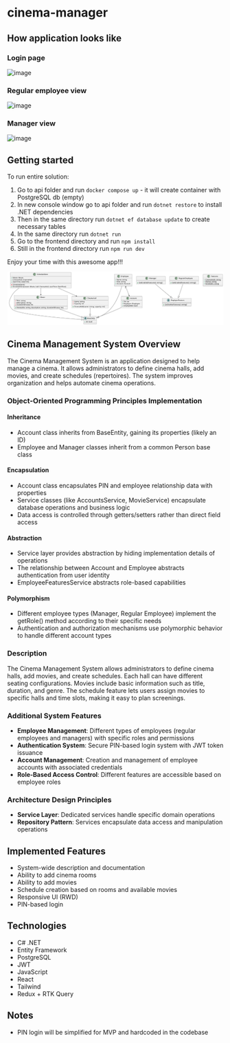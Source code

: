 # cinema-manager

## How application looks like
### Login page
![image](https://github.com/user-attachments/assets/0d1fdc2a-1ede-4bd0-a9b2-94365bd04879)
### Regular employee view
![image](https://github.com/user-attachments/assets/89f4b84c-9d2b-4282-9a76-91944f7b2ca2)
### Manager view
![image](https://github.com/user-attachments/assets/a7b85a0a-2bb8-4ee5-8c73-7b924a74b448)


## Getting started

To run entire solution:

1. Go to api folder and run `docker compose up` - it will create container with PostgreSQL db (empty)
2. In new console window go to api folder and run `dotnet restore` to install .NET dependencies
3. Then in the same directory run `dotnet ef database update` to create necessary tables
4. In the same directory run `dotnet run`
5. Go to the frontend directory and run `npm install`
6. Still in the frontend directory run `npm run dev`

Enjoy your time with this awesome app!!!

![diagram](diagram.svg)

## Cinema Management System Overview

The Cinema Management System is an application designed to help manage a cinema. It allows administrators to define cinema halls, add movies, and create schedules (repertoires). The system improves organization and helps automate cinema operations.

### Object-Oriented Programming Principles Implementation

#### Inheritance
- Account class inherits from BaseEntity, gaining its properties (likely an ID)
- Employee and Manager classes inherit from a common Person base class

#### Encapsulation
- Account class encapsulates PIN and employee relationship data with properties
- Service classes (like AccountsService, MovieService) encapsulate database operations and business logic
- Data access is controlled through getters/setters rather than direct field access

#### Abstraction
- Service layer provides abstraction by hiding implementation details of operations
- The relationship between Account and Employee abstracts authentication from user identity
- EmployeeFeaturesService abstracts role-based capabilities

#### Polymorphism
- Different employee types (Manager, Regular Employee) implement the getRole() method according to their specific needs
- Authentication and authorization mechanisms use polymorphic behavior to handle different account types

### Description

The Cinema Management System allows administrators to define cinema halls, add movies, and create schedules. Each hall can have different seating configurations. Movies include basic information such as title, duration, and genre. The schedule feature lets users assign movies to specific halls and time slots, making it easy to plan screenings.

### Additional System Features
- **Employee Management**: Different types of employees (regular employees and managers) with specific roles and permissions
- **Authentication System**: Secure PIN-based login system with JWT token issuance
- **Account Management**: Creation and management of employee accounts with associated credentials
- **Role-Based Access Control**: Different features are accessible based on employee roles

### Architecture Design Principles
- **Service Layer**: Dedicated services handle specific domain operations
- **Repository Pattern**: Services encapsulate data access and manipulation operations

## Implemented Features

- System-wide description and documentation
- Ability to add cinema rooms
- Ability to add movies
- Schedule creation based on rooms and available movies
- Responsive UI (RWD)
- PIN-based login

## Technologies

- C# .NET
- Entity Framework
- PostgreSQL
- JWT
- JavaScript
- React
- Tailwind
- Redux + RTK Query

## Notes

- PIN login will be simplified for MVP and hardcoded in the codebase
